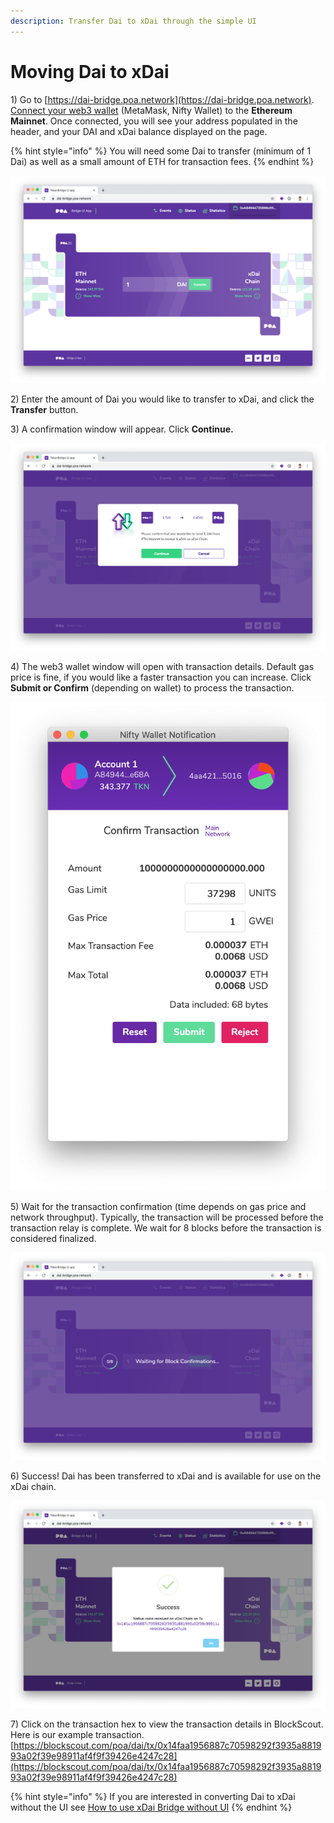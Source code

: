 ```yaml
---
description: Transfer Dai to xDai through the simple UI
---
```


# Moving Dai to xDai

1\) Go to [https://dai-bridge.poa.network](https://dai-bridge.poa.network). [Connect your web3 wallet](../wallets-setup/metamask-setup.md) \(MetaMask, Nifty Wallet\) to the **Ethereum Mainnet**. Once connected, you will see your address populated in the header, and your DAI and xDai balance displayed on the page. 

{% hint style="info" %}
You will need some Dai to transfer \(minimum of 1 Dai\) as well as a small amount of ETH for transaction fees.
{% endhint %}

![Dai to xDai bridge interface](../../.gitbook/assets/screen-shot-2019-10-11-at-3.13.16-pm.png)

2\) Enter the amount of Dai you would like to transfer to xDai, and click the **Transfer** button.

3\) A confirmation window will appear. Click **Continue.**

![Confirmation window to confirm your transfer](../../.gitbook/assets/screen-shot-2019-10-11-at-3.13.23-pm.png)

4\) The web3 wallet window will open with transaction details. Default gas price is fine, if you would like a faster transaction you can increase. Click **Submit or Confirm** \(depending on wallet\) to process the transaction.

![Web3 Wallet \(Nifty Wallet\) confirmation. Default gas price is 1 Gwei.](../../.gitbook/assets/screen-shot-2019-10-11-at-3.13.33-pm.png)

5\) Wait for the transaction confirmation \(time depends on gas price and network throughput\). Typically, the transaction will be processed before the transaction relay is complete. We wait for 8 blocks before the transaction is considered finalized. 

![Transaction is processing](../../.gitbook/assets/screen-shot-2019-10-11-at-3.13.44-pm.png)

6\) Success! Dai has been transferred to xDai and is available for use on the xDai chain.

![Successful transfer from Dai to xDai](../../.gitbook/assets/screen-shot-2019-10-11-at-3.16.11-pm.png)

7\) Click on the transaction hex to view the transaction details in BlockScout. Here is our example transaction. [https://blockscout.com/poa/dai/tx/0x14faa1956887c70598292f3935a881993a02f39e98911af4f9f39426e4247c28](https://blockscout.com/poa/dai/tx/0x14faa1956887c70598292f3935a881993a02f39e98911af4f9f39426e4247c28)

{% hint style="info" %}
If you are interested in converting Dai to xDai without the UI see [How to use xDai Bridge without UI](https://docs.tokenbridge.net/xdai-bridge/how-to-use-xdai-bridge-without-ui) 
{% endhint %}

